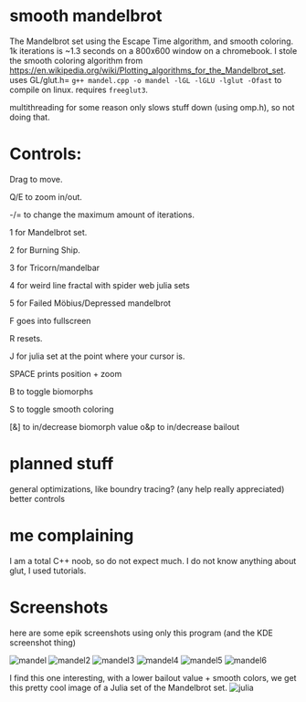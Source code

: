 # smooth mandelbrot
The Mandelbrot set using the Escape Time algorithm, and smooth coloring. 1k iterations is ~1.3 seconds on a 800x600 window on a chromebook.
I stole the smooth coloring algorithm from https://en.wikipedia.org/wiki/Plotting_algorithms_for_the_Mandelbrot_set.
uses GL/glut.h=
`g++ mandel.cpp -o mandel -lGL -lGLU -lglut -Ofast` to compile on linux. requires `freeglut3`.

multithreading for some reason only slows stuff down (using omp.h), so not doing that.

# Controls:
Drag to move.

Q/E to zoom in/out.

-/= to change the maximum amount of iterations.

1 for Mandelbrot set.

2 for Burning Ship.

3 for Tricorn/mandelbar

4 for weird line fractal with spider web julia sets

5 for Failed Möbius/Depressed mandelbrot

F goes into fullscreen

R resets.

J for julia set at the point where your cursor is.

SPACE prints position + zoom

B to toggle biomorphs

S to toggle smooth coloring

[&] to in/decrease biomorph value
o&p to in/decrease bailout
# planned stuff
general optimizations, like
boundry tracing? (any help really appreciated)
better controls
# me complaining
I am a total C++ noob, so do not expect much. I do not know anything about glut, I used tutorials.
# Screenshots
here are some epik screenshots using only this program (and the KDE screenshot thing)

![mandel](https://github.com/iogameplayer/smoothmandelbrot/assets/130794776/3a938b3b-b0f3-441e-9257-b60af0aa5bbe)
![mandel2](https://github.com/iogameplayer/smoothmandelbrot/assets/130794776/91980032-05f3-40e6-b359-6d9432411276)
![mandel3](https://github.com/iogameplayer/smoothmandelbrot/assets/130794776/bc4f7b51-6f9b-4805-aef9-6810c6a30961)
![mandel4](https://github.com/iogameplayer/smoothmandelbrot/assets/130794776/88f2a6fb-e9fc-4650-8279-64b084ea33fe)
![mandel5](https://github.com/iogameplayer/smoothmandelbrot/assets/130794776/08a411b9-04c9-49a3-b297-813710030927)
![mandel6](https://github.com/iogameplayer/smoothmandelbrot/assets/130794776/a5c6fe6d-4ee2-4c6f-9968-41e91ffbfd1f)

I find this one interesting, with a lower bailout value + smooth colors, we get this pretty cool image of a Julia set of the Mandelbrot set.
![julia](https://github.com/iogameplayer/smoothmandelbrot/assets/130794776/4de4b40d-8f75-4262-8971-6aa82b44d333)


